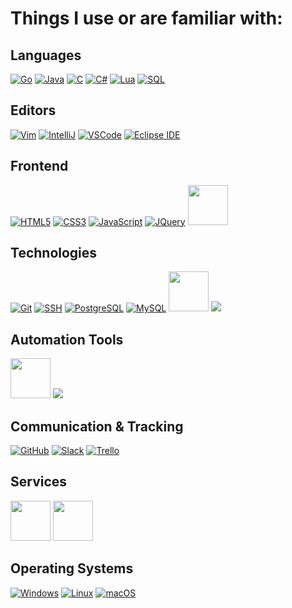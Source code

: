 # Things I use or are familiar with:

## Languages
<a href="https://golang.org/" target="none">![Go](https://medieval.software/img/tech/lang/golang.png)</a>
<a href="https://www.java.com/en/">![Java](https://medieval.software/img/tech/lang/java.png)</a>
<a href="https://en.cppreference.com/w/c/language">![C](https://medieval.software/img/tech/lang/c.png)</a>
<a href="https://docs.microsoft.com/en-us/dotnet/csharp/">![C#](https://medieval.software/img/tech/lang/csharp.png)</a>
<a href="https://www.lua.org/">![Lua](https://medieval.software/img/tech/lang/lua.png)</a>
<a href="https://www.w3schools.com/sql/">![SQL](https://user-images.githubusercontent.com/3468354/136399440-4ca4cf29-835e-4c46-b01c-3af55b7608f5.png)</a>

## Editors
<a href="https://www.vim.org/">![Vim](https://medieval.software/img/tech/tool/vim.png)</a>
<a href="https://www.jetbrains.com/idea/">![IntelliJ](https://medieval.software/img/tech/tool/intellij.png)</a>
<a href="https://code.visualstudio.com/">![VSCode](https://medieval.software/img/tech/tool/vscode.png)</a>
<a href="https://www.eclipse.org/ide/">![Eclipse IDE](https://user-images.githubusercontent.com/3468354/136399841-8889b8ad-43e3-4147-b603-201543971acd.png)</a>

## Frontend
<a href="https://www.w3schools.com/html/">![HTML5](https://medieval.software/img/tech/web/html5.png)</a>
<a href="https://www.w3schools.com/css/default.asp">![CSS3](https://medieval.software/img/tech/web/css3.png)</a>
<a href="https://en.wikipedia.org/wiki/JavaScript">![JavaScript](https://medieval.software/img/tech/web/js.png)</a>
<a href="https://jquery.com/">![JQuery](https://medieval.software/img/tech/web/jquery.png)</a>
<a href="https://getbootstrap.com/"><img src="https://user-images.githubusercontent.com/3468354/143285136-3b7219d6-9b18-40fa-83be-f43fbc89fc38.png" style="height:64px"/></a>

## Technologies
<a href="https://git-scm.com/">![Git](https://medieval.software/img/tech/tool/git.png)</a>
<a href="https://en.wikipedia.org/wiki/Secure_Shell">![SSH](https://medieval.software/img/tech/tool/ssh.png)</a>
<a href="https://www.postgresql.org/">![PostgreSQL](https://medieval.software/img/tech/tool/postgresql.png)</a>
<a href="https://www.mysql.com/">![MySQL](https://user-images.githubusercontent.com/3468354/136400274-50e589ad-cada-4c86-8f6d-13c0d99a83b1.png)</a>
<a href="http://tomcat.apache.org/index.html"><img src="https://user-images.githubusercontent.com/3468354/143296241-2e2e111e-29e6-4e30-a9bb-fed53c0d4434.png" style="height:64px"/></a>
<a href="https://spring.io/projects/spring-framework"><img src="https://user-images.githubusercontent.com/3468354/143295773-4c6cfd33-9a3e-4bab-8d77-4efcafe1f45f.png"/></a>

## Automation Tools
<a href="https://gradle.com/"><img src="https://user-images.githubusercontent.com/3468354/144298277-127b22cb-942d-4a61-80e8-06df11ec9ad2.png" style="height:64px"/></a>
<a href="https://maven.apache.org/"><img src="https://user-images.githubusercontent.com/3468354/144301295-8e80c783-5210-4257-b256-192a46ecb683.png"/></a>

## Communication & Tracking
<a href="https://github.com/">![GitHub](https://user-images.githubusercontent.com/3468354/136399091-48138568-c3a2-4ca2-b904-b66443274366.png)</a>
<a href="https://slack.com/">![Slack](https://medieval.software/img/tech/tool/slack.png)</a>
<a href="https://trello.com/">![Trello](https://medieval.software/img/tech/web/trello.png)</a>

## Services
<a href="https://www.hetzner.com/"><img src="https://user-images.githubusercontent.com/3468354/142232895-bf3542af-74bd-41e0-a373-3847e8a7c14a.png" style="height:64px"/></a>
<a href="https://aws.amazon.com/"><img src="https://user-images.githubusercontent.com/3468354/142232085-084bd8a2-447a-48c2-a1e5-cf1c396bf9c2.png" style="height:64px"/></a>

## Operating Systems
<a href="https://www.microsoft.com/en-us/windows">![Windows](https://user-images.githubusercontent.com/3468354/136398706-d97f065d-4b97-453f-9808-bfa6e87eae16.png)</a>
<a href="https://en.wikipedia.org/wiki/Linux">![Linux](https://medieval.software/img/tech/os/linux.png)</a>
<a href="https://www.apple.com/macos">![macOS](https://user-images.githubusercontent.com/3468354/136398828-c003e78e-3a18-4eff-8f33-1bb7cb52b4cd.png)</a>

